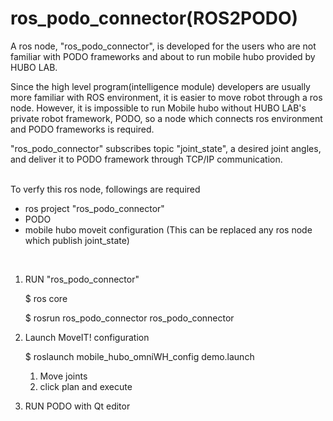# ros_podo_connector(ROS2PODO)

A ros node, "ros_podo_connector", is developed for the users who are not familiar with PODO frameworks and about to run mobile hubo provided by HUBO LAB.

Since the high level program(intelligence module) developers are usually more familiar with ROS environment, it is easier to move robot through a ros node. However, it is impossible to run Mobile hubo without HUBO LAB's private robot framework, PODO, so a node which connects ros environment and PODO frameworks is required.

"ros_podo_connector" subscribes topic "joint_state", a desired joint angles, and deliver it to PODO framework through TCP/IP communication.

</br>
To verfy this ros node, followings are required

* ros project "ros_podo_connector"
* PODO
* mobile hubo moveit configuration (This can be replaced any ros node which publish joint_state) 

</br>

1. RUN "ros_podo_connector"

   $ ros core
 
   $ rosrun ros_podo_connector ros_podo_connector

2. Launch MoveIT! configuration

   $ roslaunch mobile_hubo_omniWH_config demo.launch
   1) Move joints
   2) click plan and execute
   
   
3. RUN PODO with Qt editor

